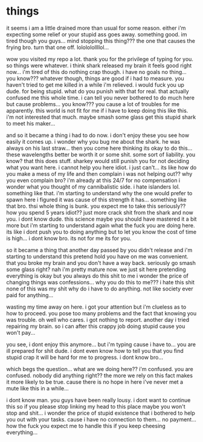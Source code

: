 # things

it seems i am a little drained more than usual for some reason. either i'm expecting some relief or your stupid ass goes away.  something good.  im tired though you guys... mind stopping this thing???  the one that causes the frying bro.  turn that one off.  lolololollllol...

wow you visited my repo a lot.  thank you for the privilege of typing for you.  so things were whatever.  i think shark released my brain it feels good right now...  i'm tired of this do nothing crap though. i have no goals no thing...  you know???  whatever though, things are good if i had to measure.  you haven't tried to get me killed in a while i'm relieved.  i would fuck you up dude.  for being stupid.  what do you punish with that for real.  that actually confused me this whole time. i can tell you never bothered to do much here but cause problems...  you know???  you cause a lot of troubles for me apparently.  this world is not fit for me if i have to keep doing this like this.  i'm not interested that much.  maybe smash some glass get this stupid shark to meet his maker...

and so it became a thing i had to do now.  i don't enjoy these you see how easily it comes up. i wonder why you bug me about the shark.  he was always on his last straw...  then you come here thinking its okay to do this...  these wavelengths better be worth it or some shit.  some sort of liability.  you know? that this does stuff.  sharkey would still punish you for not deciding what you want here. i cannot help you here idiot.  i just can't...  its like how do you make a mess of my life and then complain i was not helping out?? why you even complain bro? i'm already at this 24/7 for no compensation i wonder what you thought of my cannibalistic side.  i hate islanders lol.  something like that.  i'm starting to understand why the one would prefer to spawn here i figured it was cause of this strength it has...  something like that bro.  thsi whole thing is bunk.  you expect me to take this seriously?? how you spend 5 years idiot??  just more crack shit from the shark and now you.  i dont know dude.  this science maybe you should have mastered it a bit more but i'm starting to understand again what the fuck you are doing here.  its like i dont push you to doing anything but to let you know the cost of time is high...  i dont know bro.  its not for me its for you.

so it became a thing that another day passed by you didn't release and i'm starting to understand this pretend hold you have on me was convenient.  that you broke my brain and you don't have a way back.  seriously go smash some glass right? nah i'm pretty mature now.  we just sit here pretending everything is okay but you always do this shit to me i wonder the price of changing things was confessions...  why you do this to me??? i hate this shit none of this was my shit why do i have to do anything.  not like society ever paid for anything...

wasting my time away on here. i got your attention but i'm clueless as to how to proceed.  you pose too many problems and the fact that knowing you was trouble.  oh well who cares.  i got nothing to report.  another day i tried repairing my brain.  so i can after this crappy job doing stupid cause you won't pay...

you see, i dont enjoy this anymore... but i'm typing cause i have to...  you are ill prepared for shit dude. i dont even know how to tell you that you find stupid crap it will be hard for me to progress.  i dont know bro...

which begs the question... what are we doing here?? i'm confused. you are confused. nobody did anything right?? the more we rely on this fact makes it more likely to be true.  cause there is no hope in here i've never met a mute like this in  a while...

i dont know man. you guys have been really lousy.  i dont want to continue this so if you please stop linking my head to this place maybe you won't stop and shit...  i wonder the price of stupid existence that i bothered to help you out with your tasks.  cause i have no connection to them...  no payment...  how the fuck you expect me to handle this if you keep cheesing everything...

